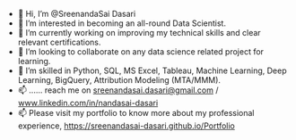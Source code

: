 - 👋 Hi, I’m @SreenandaSai Dasari              
- 👀 I’m interested in becoming an all-round Data Scientist.                           
- 🌱 I’m currently working on improving my technical skills and clear relevant certifications.                            
- 💞️ I’m looking to collaborate on any data science related project for learning.                       
- 💞️ I’m skilled in Python, SQL, MS Excel, Tableau, Machine Learning, Deep Learning, BigQuery, Attribution Modeling (MTA/MMM).           
- 📫 ...... reach me on sreenandasai.dasari@gmail.com / www.linkedin.com/in/nandasai-dasari     
- 📫 Please visit my portfolio to know more about my professional experience, https://sreenandasai-dasari.github.io/Portfolio    
     
  
  
<!---   
SreenandaSai-Dasari/SreenandaSai-Dasari is a ✨ special ✨ repository because its `README.md` (this file) appears on your GitHub profile.
You can click the Preview link to take a look at your changes.
--->

